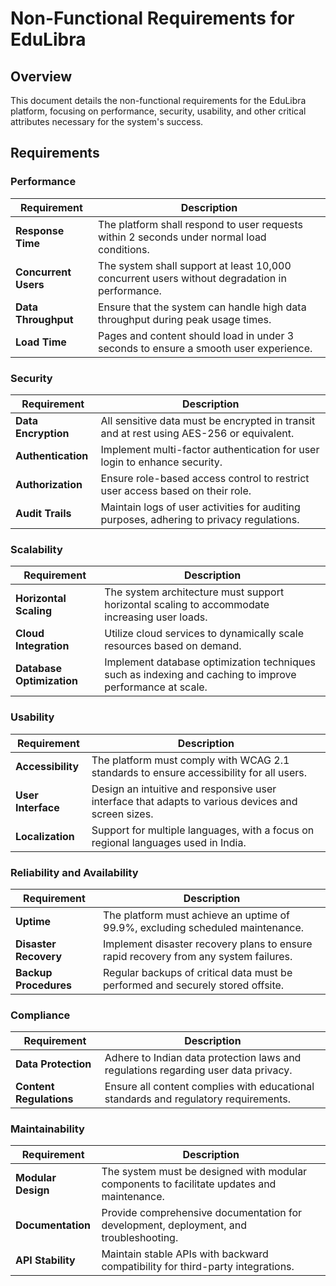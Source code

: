 # Non-Functional Requirements for EduLibra

## Overview
This document details the non-functional requirements for the EduLibra platform, focusing on performance, security, usability, and other critical attributes necessary for the system's success.

## Requirements

### Performance
| Requirement               | Description                                                                             |
|---------------------------|-----------------------------------------------------------------------------------------|
| **Response Time**         | The platform shall respond to user requests within 2 seconds under normal load conditions. |
| **Concurrent Users**      | The system shall support at least 10,000 concurrent users without degradation in performance. |
| **Data Throughput**       | Ensure that the system can handle high data throughput during peak usage times.         |
| **Load Time**             | Pages and content should load in under 3 seconds to ensure a smooth user experience.   |

### Security
| Requirement               | Description                                                                             |
|---------------------------|-----------------------------------------------------------------------------------------|
| **Data Encryption**       | All sensitive data must be encrypted in transit and at rest using AES-256 or equivalent. |
| **Authentication**        | Implement multi-factor authentication for user login to enhance security.               |
| **Authorization**         | Ensure role-based access control to restrict user access based on their role.           |
| **Audit Trails**          | Maintain logs of user activities for auditing purposes, adhering to privacy regulations. |

### Scalability
| Requirement               | Description                                                                             |
|---------------------------|-----------------------------------------------------------------------------------------|
| **Horizontal Scaling**    | The system architecture must support horizontal scaling to accommodate increasing user loads. |
| **Cloud Integration**     | Utilize cloud services to dynamically scale resources based on demand.                  |
| **Database Optimization** | Implement database optimization techniques such as indexing and caching to improve performance at scale. |

### Usability
| Requirement               | Description                                                                             |
|---------------------------|-----------------------------------------------------------------------------------------|
| **Accessibility**         | The platform must comply with WCAG 2.1 standards to ensure accessibility for all users.|
| **User Interface**        | Design an intuitive and responsive user interface that adapts to various devices and screen sizes. |
| **Localization**          | Support for multiple languages, with a focus on regional languages used in India.       |

### Reliability and Availability
| Requirement               | Description                                                                             |
|---------------------------|-----------------------------------------------------------------------------------------|
| **Uptime**                | The platform must achieve an uptime of 99.9%, excluding scheduled maintenance.          |
| **Disaster Recovery**     | Implement disaster recovery plans to ensure rapid recovery from any system failures.   |
| **Backup Procedures**     | Regular backups of critical data must be performed and securely stored offsite.        |

### Compliance
| Requirement               | Description                                                                             |
|---------------------------|-----------------------------------------------------------------------------------------|
| **Data Protection**       | Adhere to Indian data protection laws and regulations regarding user data privacy.      |
| **Content Regulations**   | Ensure all content complies with educational standards and regulatory requirements.     |

### Maintainability
| Requirement               | Description                                                                             |
|---------------------------|-----------------------------------------------------------------------------------------|
| **Modular Design**        | The system must be designed with modular components to facilitate updates and maintenance. |
| **Documentation**         | Provide comprehensive documentation for development, deployment, and troubleshooting.   |
| **API Stability**         | Maintain stable APIs with backward compatibility for third-party integrations.          |

